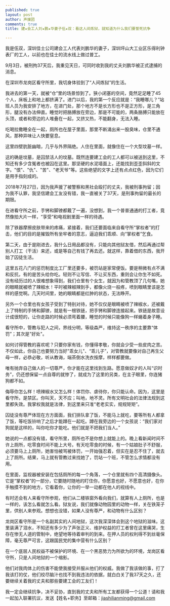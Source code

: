 ```yaml
---
published: true
layout: post
author: 声援团
comments: true
title: 建★会工人刘★鹏★华妻子伍★双：看这人间炼狱，就知道为什么我们要誓死抗争

---
```


我是伍双，深圳佳士公司建会工人代表刘鹏华的妻子，深圳坪山大工业区乐得利钟表厂的工人，以前也在佳士的流水线上做过普工。

9月3日，被刑拘37天后，我重见天日，可同时收到我的丈夫刘鹏华被正式逮捕的消息。

在深圳市龙岗区看守所里，我切身体验到了“人间炼狱”的生活。

我进去的第一天，就被“仓”里的场景惊到了。狭小闭塞的空间，竟然足足睡了45个人，床板上和地上都挤满了。进门以后，我的第一个反应就是：“我睡哪儿？”站班人员为我安排了地方，在进门处，那个地方不是长方形也不是正方形，是三角形，腿没有办法伸直。睡觉时把胳膊放在旁边，那是不可能的，两条胳膊只能放在头顶，或者和旁边的人堆叠在一起，又挤又热，不能翻身，无法入睡。

吃喝拉撒睡全在一起，厕所也在屋子里面，那里不断涌出来一股臭味，仓里不通风，那种异味让人快要窒息。

这里四壁肮脏幽暗，几乎与外界隔绝。人住在里面，就像住在一个大型坟墓一样。

这的确是坟墓，是囚禁活人的坟墓。既然连要建工会的工人都可以被送到这里，不知还有多少含冤者也被囚在这里。那坚硬的水泥墙面上，还能找到歪歪斜斜的文字。"恨"、"仇"、"苦"、"老天爷"等。这些绝望的文字上还有点点红色，因为它们是用手指刻成的。

2018年7月27日，因为我声援了被警察和黑社会殴打的丈夫，我被刑事拘留；因为我不认罪，我坚信建会工友没有错，我一直被关了37天，是刑事拘留的最长的期限。

在进看守所之前，手铐和脚镣都戴了一遍，没想到，我一个普普通通的打工者，竟然像拍大片一样，“享受”和电视剧里面一样的待遇。

除了铁器摩擦皮肤带来的疼痛，紧接着，我们还要面临来自看守所“掌权者”的打击，他们的目的是摧毁所有坐牢者的意志，逼迫我们乖顺、向“掌权者”乞食。

第二天，由于是刚进去，我什么日用品都没有，只能向其他狱友借，然后再通过帮别人打工（干活）来还，或是等自己有钱了再去还。就这样，靠着借的东西，我开始了囚徒生活。

这里五花八门的惩罚制度比工厂里还要多，被罚站是家常便饭。要是稍微有点不满和反抗，有的是苦头给你吃。轻则不让写信、不让买东西，重则会让你生不如死。没有经历过的人很难想象得到，我们仓里有个女生，就因为和管教顶了几句嘴，她的眼睛就被喷了辣椒水！平时被辣椒辣到手，都像火烧一般疼，喷到眼睛里该是怎样的感觉啊。几天时间里，她的眼睛都是红肿的状态，无法睁开。

另外一个仓里也有女孩子受到了特别对待，她不仅仅是眼睛被喷了辣椒水，还被戴上了特制的手铐和脚镣，就是有一根铁链，把手铐和脚镣连接起来。铁链是故意设计成很短的，让你走路的时候必须弯着腰，睡觉的时候只能像狗一样蜷着身子睡。

看守所中，管教与犯人之间，界线分明，等级森严，维持这一秩序的主要靠“体罚”；其次是"好处"。

如何讨得管教的喜欢呢？只要你家有钱，你懂得孝敬，你就会少受一些皮肉之苦。不仅如此，你自己也要努力当好"乖女儿"、“乖儿子”，对管教就要像对自己再生父母一样，必恭必敬，听从教诲，端茶倒水洗衣按摩，样样都要做。

唯有抛弃自己做人的一切尊严，你才能在这里找到生路。愿意做奴才的人叫“识时务”，仍还想保留一点自尊的就惨了，就成为了这里的另类，在主子眼里，你连猪狗都不如。

侮辱你怎么样！喷辣椒水又怎么样！体罚你、虐待你，你只能认命。因为，这里是看守所，是禁区。你叫天，天不应；叫地，地不灵。所有文明社会的法律法规到这里都失效。我掌权我就是法律，到这里来只准“老老实实，规规矩矩”。

囚徒没有尊严体现在方方面面，我们排队拿了饭，不能马上就吃，要等所有人都拿了饭，等吃饭铃响了之后才能蹲在一起吃。蹲在我旁边的一个女孩说：“我们家对狗就是这样的，叫你吃你才能吃。他们就是不把我们当人。”

她说的一点都没有错，看守所里，厕所也不是你想上就能上的。晚上看新闻时间不许上厕所，吃零食时间不能上大号。有天吃零食的时候，有一个姑娘肚子不舒服，必须要马上上厕所，她害怕被骂被体罚，一开始强忍着，但实在是忍不住了，就去上了厕所。结果，马上就有管教过来找她了，罚站一个班，不管怎么求情都没有用。

在里面，监视器被安装在包括厕所的每一个角落，一个仓里就有四个高清摄像头。它是“掌权者”的一部分，它要随时随地的盯住你，你愿意也好，不愿意也好，在你手触摸不到的地方，它看着你，让你的一举一动都在他人的视线中。

有时还会有人来看守所参观，他们从二楼铁窗外看向我们，就算有人上厕所，也是一样的，该怎么看就怎么看。狱友说，我们就像动物园里的动物一样，关在铁笼子里，供别人来参观。想想也没错，如果人没有尊严，和动物有什么区别？

龙岗区看守所是一个名副其实的人间地狱，这次我深深体会到这个地狱的滋味。这里装满了泪水，不知还有多少为了声张正义、维护权益的打工者曾在这里痛哭，生存在惨无人道的管制中，绝望地等待着审判的到来。在押人员的权利得不到丝毫保障，毫无尊严可言，这跟国民党的集中营有什么区别？

在一个底层人民权益不被保护的环境、在一个黑恶势力为所欲为的环境，龙岗区看守所，只是人间地狱的一个缩影。

他们对我肉体上的伤害不能使我接受并服从他们的权威。我做了我该做的事，打了我该打的仗，他们绞尽脑汁也找不到我违法的依据，就白白关了我37天之久，还要继续关着我的丈夫和那些要建工会的工友们！

我一定会继续抗争，决不妥协，直到我的丈夫和所有工友都获得一个公道！请和我一起加入联署抗议，发送【姓名+职务】至邮箱：jiashilianming@gmail.com
